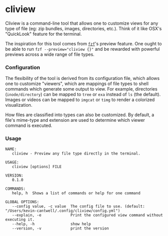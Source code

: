 # cliview

Cliview is a command-line tool that allows one to customize views for any type of file (eg: zip bundles, images, directories, etc.). Think of it like OSX's "QuickLook" feature for the terminal.

The inspiration for this tool comes from [`fzf`](https://github.com/junegunn/fzf)'s preview feature. One ought to be able to run `fzf --preview="cliview {}"` and be rewarded with powerful previews across a wide range of file types.

### Configuration

The flexibility of the tool is derived from its configuration file, which allows one to customize "viewers", which are mappings of file types to shell commands which generate some output to view. For example, directories (`inode/directory`) can be mapped to `tree` or `exa` instead of `ls` (the default). Images or videos can be mapped to `imgcat` or `timg` to render a colorized visualization.

How files are classified into types can also be customized. By default, a file's mime-type and extension are used to determine which viewer command is executed.

### Usage

```
NAME:
   cliview - Preview any file type directly in the terminal.

USAGE:
   cliview [options] FILE

VERSION:
   0.1.0

COMMANDS:
   help, h  Shows a list of commands or help for one command

GLOBAL OPTIONS:
   --config value, -c value  The config file to use. (default: "/Users/kevin-cantwell/.config/cliview/config.yml")
   --explain, -e             Print the configured view command without executing it.
   --help, -h                show help
   --version, -v             print the version
```